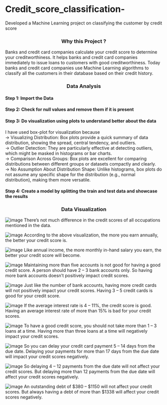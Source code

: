 # Credit_score_classification-
Developed a Machine Learning project on classifying the customer by credit score

<h3 align="center">Why this Project ?</h3>
<p>
    Banks and credit card companies calculate your credit score to determine your creditworthiness. It helps banks and credit card companies immediately to issue loans to customers with good creditworthiness. Today banks and credit card companies use Machine Learning algorithms to classify all the customers in their database based on their credit history.
</p>

<h3 align="center">Data Analysis</h3>

<h4>Step 1: Import the Data</h4>
<h4>Step 2: Check for null values and remove them if it is present</h4>
<h4>Step 3: Do visualization using plots to understand better about the data </h4>
     <p>
       I have used box-plot for visualization because <br>
       -> Visualizing Distribution: Box plots provide a quick summary of data distribution, showing the spread, central tendency, and outliers.<br>
       -> Outlier Detection: They are particularly effective at detecting outliers, which might be masked in histograms or bar charts.<br>
       -> Comparison Across Groups: Box plots are excellent for comparing distributions between different groups or datasets compactly and clearly.<br>
       -> No Assumption About Distribution Shape: Unlike histograms, box plots do not assume any specific shape for the distribution (e.g., normal distribution), making them more versatile.<br>
     </p>

<h4>Step 4: Create a model by splitting the train and test data and showcase the results</h4>

<h3 align="center">Data Visualization</h3>

![image](https://github.com/user-attachments/assets/0933165e-c086-4ca0-8bf6-630af86dc2fd)
There’s not much difference in the credit scores of all occupations mentioned in the data.

![image](https://github.com/user-attachments/assets/5c99308e-4f11-4e11-9650-0acbe99178cc)
According to the above visualization, the more you earn annually, the better your credit score is.

![image](https://github.com/user-attachments/assets/1c6ccb95-f479-485c-a6af-4e8e7aec848f)
Like annual income, the more monthly in-hand salary you earn, the better your credit score will become.

![image](https://github.com/user-attachments/assets/a5390e3f-1c50-4d54-acf9-5b9b027c19d1)
Maintaining more than five accounts is not good for having a good credit score. A person should have 2 – 3 bank accounts only. So having more bank accounts doesn’t positively impact credit scores.

![image](https://github.com/user-attachments/assets/1bedeae8-ef4f-4369-82e6-3cd06d92eedf)
Just like the number of bank accounts, having more credit cards will not positively impact your credit scores. Having 3 – 5 credit cards is good for your credit score.

![image](https://github.com/user-attachments/assets/4a26ecfe-94d8-4e9e-a4cb-ed6bab8df550)
If the average interest rate is 4 – 11%, the credit score is good. Having an average interest rate of more than 15% is bad for your credit scores.

![image](https://github.com/user-attachments/assets/68acee52-f0c5-4d8a-9616-60f05cdbd624)
To have a good credit score, you should not take more than 1 – 3 loans at a time. Having more than three loans at a time will negatively impact your credit scores.

![image](https://github.com/user-attachments/assets/2bb317c4-e65e-4eb2-b08e-ae66875e910a)
So you can delay your credit card payment 5 – 14 days from the due date. Delaying your payments for more than 17 days from the due date will impact your credit scores negatively.

![image](https://github.com/user-attachments/assets/0383a3e8-4ba8-4f7e-9c2f-6a673c215533)
So delaying 4 – 12 payments from the due date will not affect your credit scores. But delaying more than 12 payments from the due date will affect your credit scores negatively.

![image](https://github.com/user-attachments/assets/62020e7b-5d9e-4a08-8e74-e29a00a39f49)
An outstanding debt of $380 – $1150 will not affect your credit scores. But always having a debt of more than $1338 will affect your credit scores negatively. 









